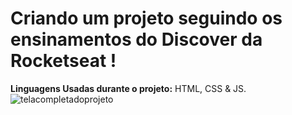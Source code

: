 # Criando um projeto seguindo os ensinamentos do Discover da Rocketseat !
**Linguagens Usadas durante o projeto:**
 HTML, CSS & JS.
<img src="https://pin.it/4DIBLui" alt="telacompletadoprojeto">
